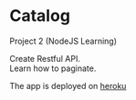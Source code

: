 # Catalog
Project 2 (NodeJS Learning)

Create Restful API.<br>
Learn how to paginate.<br>

The app is deployed on [heroku](https://damp-oasis-72954.herokuapp.com/)